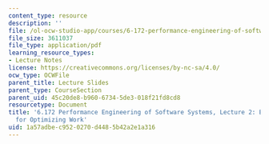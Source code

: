 ```yaml
---
content_type: resource
description: ''
file: /ol-ocw-studio-app/courses/6-172-performance-engineering-of-software-systems-fall-2018/1a57adbec9520270d4485b42a2e1a316_MIT6_172F18_lec2.pdf
file_size: 3611037
file_type: application/pdf
learning_resource_types:
- Lecture Notes
license: https://creativecommons.org/licenses/by-nc-sa/4.0/
ocw_type: OCWFile
parent_title: Lecture Slides
parent_type: CourseSection
parent_uid: 45c20de8-b960-6734-5de3-018f21fd8cd8
resourcetype: Document
title: '6.172 Performance Engineering of Software Systems, Lecture 2: Bentley Rules
  for Optimizing Work'
uid: 1a57adbe-c952-0270-d448-5b42a2e1a316
---
```

